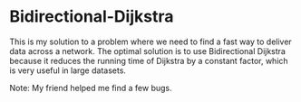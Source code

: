 # Bidirectional-Dijkstra
This is my solution to a problem where we need to find a fast way to deliver data across a network. The optimal solution is to use Bidirectional Dijkstra because it reduces the running time of Dijkstra by a constant factor, which is very useful in large datasets.


Note: My friend helped me find a few bugs.
